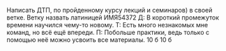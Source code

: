 Написать ДТП, по пройденному курсу лекций и семинаров) в своей ветке. Ветку назвать латиницей ИМЯ54372
Д: В короткий промежуток времени научился чему-то новому.
Т: Есть много незнакомых мне команд, но всё ещё впереди.
П: Побольше практики, ведь только с помощью неё можно усвоить все материалы.
10 б
10 б
